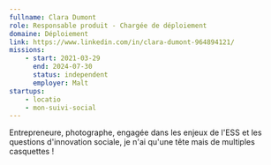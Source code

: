 ```yaml
---
fullname: Clara Dumont
role: Responsable produit - Chargée de déploiement
domaine: Déploiement
link: https://www.linkedin.com/in/clara-dumont-964894121/
missions:
    - start: 2021-03-29
      end: 2024-07-30
      status: independent
      employer: Malt
startups:
    - locatio
    - mon-suivi-social
---
```


Entrepreneure, photographe, engagée dans les enjeux de l'ESS et les questions d'innovation sociale, je n'ai qu'une tête mais de multiples casquettes !
